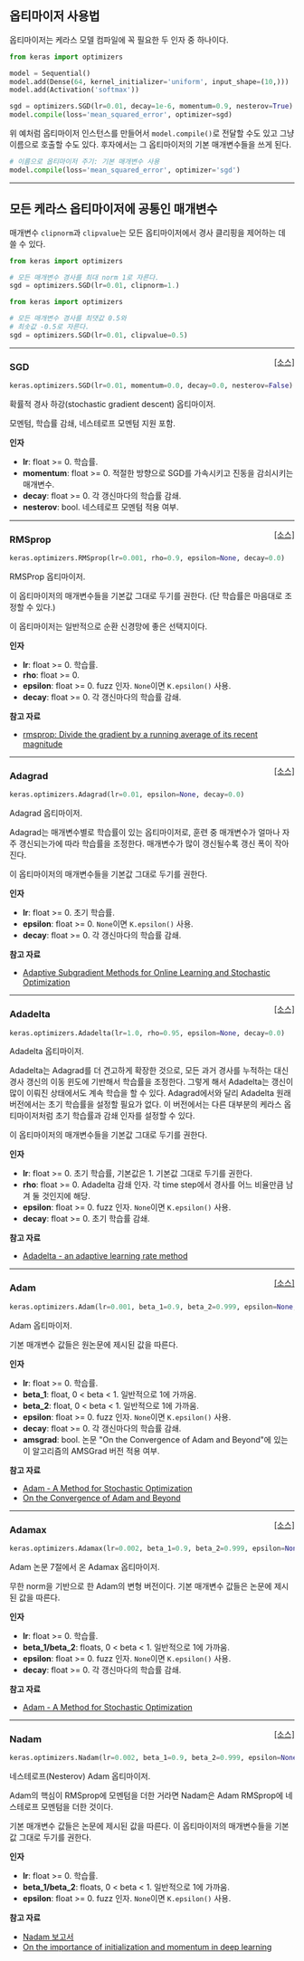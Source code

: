 
## 옵티마이저 사용법

옵티마이저는 케라스 모델 컴파일에 꼭 필요한 두 인자 중 하나이다.

```python
from keras import optimizers

model = Sequential()
model.add(Dense(64, kernel_initializer='uniform', input_shape=(10,)))
model.add(Activation('softmax'))

sgd = optimizers.SGD(lr=0.01, decay=1e-6, momentum=0.9, nesterov=True)
model.compile(loss='mean_squared_error', optimizer=sgd)
```

위 예처럼 옵티마이저 인스턴스를 만들어서 `model.compile()`로 전달할 수도 있고 그냥 이름으로 호출할 수도 있다. 후자에서는 그 옵티마이저의 기본 매개변수들을 쓰게 된다.

```python
# 이름으로 옵티마이저 주기: 기본 매개변수 사용
model.compile(loss='mean_squared_error', optimizer='sgd')
```

---

## 모든 케라스 옵티마이저에 공통인 매개변수

매개변수 `clipnorm`과 `clipvalue`는 모든 옵티마이저에서 경사 클리핑을 제어하는 데 쓸 수 있다.

```python
from keras import optimizers

# 모든 매개변수 경사를 최대 norm 1로 자른다.
sgd = optimizers.SGD(lr=0.01, clipnorm=1.)
```

```python
from keras import optimizers

# 모든 매개변수 경사를 최댓값 0.5와
# 최솟값 -0.5로 자른다.
sgd = optimizers.SGD(lr=0.01, clipvalue=0.5)
```

---

<span style="float:right;">[[소스]](https://github.com/keras-team/keras/blob/master/keras/optimizers.py#L157)</span>
### SGD

```python
keras.optimizers.SGD(lr=0.01, momentum=0.0, decay=0.0, nesterov=False)
```

확률적 경사 하강(stochastic gradient descent) 옵티마이저.

모멘텀, 학습률 감쇄, 네스테로프 모멘텀 지원 포함.

__인자__

- __lr__: float >= 0. 학습률.
- __momentum__: float >= 0. 적절한 방향으로 SGD를 가속시키고
    진동을 감쇠시키는 매개변수.
- __decay__: float >= 0. 각 갱신마다의 학습률 감쇄.
- __nesterov__: bool. 네스테로프 모멘텀 적용 여부.

----

<span style="float:right;">[[소스]](https://github.com/keras-team/keras/blob/master/keras/optimizers.py#L220)</span>
### RMSprop

```python
keras.optimizers.RMSprop(lr=0.001, rho=0.9, epsilon=None, decay=0.0)
```

RMSProp 옵티마이저.

이 옵티마이저의 매개변수들을 기본값 그대로
두기를 권한다.
(단 학습률은 마음대로 조정할 수 있다.)

이 옵티마이저는 일반적으로 순환 신경망에 좋은 선택지이다.

__인자__

- __lr__: float >= 0. 학습률.
- __rho__: float >= 0.
- __epsilon__: float >= 0. fuzz 인자. `None`이면 `K.epsilon()` 사용.
- __decay__: float >= 0. 각 갱신마다의 학습률 감쇄.

__참고 자료__

- [rmsprop: Divide the gradient by a running average of its recent magnitude](http://www.cs.toronto.edu/~tijmen/csc321/slides/lecture_slides_lec6.pdf)

----

<span style="float:right;">[[소스]](https://github.com/keras-team/keras/blob/master/keras/optimizers.py#L287)</span>
### Adagrad

```python
keras.optimizers.Adagrad(lr=0.01, epsilon=None, decay=0.0)
```

Adagrad 옵티마이저.

Adagrad는 매개변수별로 학습률이 있는 옵티마이저로,
훈련 중 매개변수가 얼마나 자주 갱신되는가에 따라
학습률을 조정한다. 매개변수가 많이 갱신될수록
갱신 폭이 작아진다.

이 옵티마이저의 매개변수들을 기본값 그대로
두기를 권한다.

__인자__

- __lr__: float >= 0. 초기 학습률.
- __epsilon__: float >= 0. `None`이면 `K.epsilon()` 사용.
- __decay__: float >= 0. 각 갱신마다의 학습률 감쇄.

__참고 자료__

- [Adaptive Subgradient Methods for Online Learning and Stochastic Optimization](http://www.jmlr.org/papers/volume12/duchi11a/duchi11a.pdf)

----

<span style="float:right;">[[소스]](https://github.com/keras-team/keras/blob/master/keras/optimizers.py#L351)</span>
### Adadelta

```python
keras.optimizers.Adadelta(lr=1.0, rho=0.95, epsilon=None, decay=0.0)
```

Adadelta 옵티마이저.

Adadelta는 Adagrad를 더 견고하게 확장한 것으로,
모든 과거 경사를 누적하는 대신 경사 갱신의 이동 윈도에 기반해서
학습률을 조정한다. 그렇게 해서 Adadelta는 갱신이 많이 이뤄진
상태에서도 계속 학습을 할 수 있다. Adagrad에서와 달리
Adadelta 원래 버전에서는 초기 학습률을 설정할 필요가 없다.
이 버전에서는 다른 대부분의 케라스 옵티마이저처럼
초기 학습률과 감쇄 인자를 설정할 수 있다.

이 옵티마이저의 매개변수들을 기본값 그대로
두기를 권한다.

__인자__

- __lr__: float >= 0. 초기 학습률, 기본값은 1.
    기본값 그대로 두기를 권한다.
- __rho__: float >= 0. Adadelta 감쇄 인자. 각 time step에서
    경사를 어느 비율만큼 남겨 둘 것인지에 해당.
- __epsilon__: float >= 0. fuzz 인자. `None`이면 `K.epsilon()` 사용.
- __decay__: float >= 0. 초기 학습률 감쇄.

__참고 자료__

- [Adadelta - an adaptive learning rate method](http://arxiv.org/abs/1212.5701)

----

<span style="float:right;">[[소스]](https://github.com/keras-team/keras/blob/master/keras/optimizers.py#L433)</span>
### Adam

```python
keras.optimizers.Adam(lr=0.001, beta_1=0.9, beta_2=0.999, epsilon=None, decay=0.0, amsgrad=False)
```

Adam 옵티마이저.

기본 매개변수 값들은 원논문에 제시된 값을 따른다.

__인자__

- __lr__: float >= 0. 학습률.
- __beta_1__: float, 0 < beta < 1. 일반적으로 1에 가까움.
- __beta_2__: float, 0 < beta < 1. 일반적으로 1에 가까움.
- __epsilon__: float >= 0. fuzz 인자. `None`이면 `K.epsilon()` 사용.
- __decay__: float >= 0. 각 갱신마다의 학습률 감쇄.
- __amsgrad__: bool. 논문 "On the Convergence of Adam and
    Beyond"에 있는 이 알고리즘의 AMSGrad 버전 적용 여부.

__참고 자료__

- [Adam - A Method for Stochastic Optimization](http://arxiv.org/abs/1412.6980v8)
- [On the Convergence of Adam and Beyond](https://openreview.net/forum?id=ryQu7f-RZ)

----

<span style="float:right;">[[소스]](https://github.com/keras-team/keras/blob/master/keras/optimizers.py#L522)</span>
### Adamax

```python
keras.optimizers.Adamax(lr=0.002, beta_1=0.9, beta_2=0.999, epsilon=None, decay=0.0)
```

Adam 논문 7절에서 온 Adamax 옵티마이저.

무한 norm을 기반으로 한 Adam의 변형 버전이다.
기본 매개변수 값들은 논문에 제시된 값을 따른다.

__인자__

- __lr__: float >= 0. 학습률.
- __beta_1/beta_2__: floats, 0 < beta < 1. 일반적으로 1에 가까움.
- __epsilon__: float >= 0. fuzz 인자. `None`이면 `K.epsilon()` 사용.
- __decay__: float >= 0. 각 갱신마다의 학습률 감쇄.

__참고 자료__

- [Adam - A Method for Stochastic Optimization](http://arxiv.org/abs/1412.6980v8)

----

<span style="float:right;">[[소스]](https://github.com/keras-team/keras/blob/master/keras/optimizers.py#L599)</span>
### Nadam

```python
keras.optimizers.Nadam(lr=0.002, beta_1=0.9, beta_2=0.999, epsilon=None, schedule_decay=0.004)
```

네스테로프(Nesterov) Adam 옵티마이저.

Adam의 핵심이 RMSprop에 모멘텀을 더한 거라면
Nadam은 Adam RMSprop에 네스테로프 모멘텀을 더한 것이다.

기본 매개변수 값들은 논문에 제시된 값을 따른다.
이 옵티마이저의 매개변수들을 기본값 그대로
두기를 권한다.

__인자__

- __lr__: float >= 0. 학습률.
- __beta_1/beta_2__: floats, 0 < beta < 1. 일반적으로 1에 가까움.
- __epsilon__: float >= 0. fuzz 인자. `None`이면 `K.epsilon()` 사용.

__참고 자료__

- [Nadam 보고서](http://cs229.stanford.edu/proj2015/054_report.pdf)
- [On the importance of initialization and momentum in deep learning](http://www.cs.toronto.edu/~fritz/absps/momentum.pdf)

